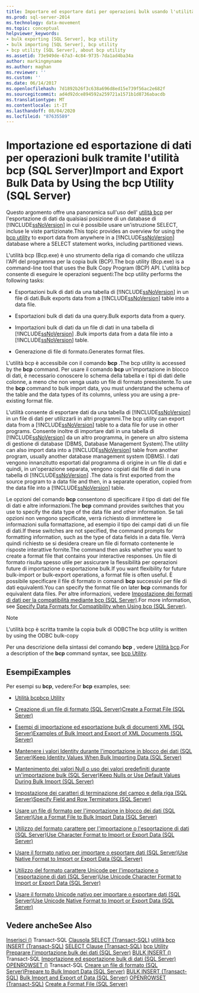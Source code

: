 ```yaml
---
title: Importare ed esportare dati per operazioni bulk usando l'utilità bcp (SQL Server) | Microsoft Docs
ms.prod: sql-server-2014
ms.technology: data-movement
ms.topic: conceptual
helpviewer_keywords:
- bulk exporting [SQL Server], bcp utility
- bulk importing [SQL Server], bcp utility
- bcp utility [SQL Server], about bcp utility
ms.assetid: 73e949de-67a3-4c84-9735-7da1ad4ba34a
author: markingmyname
ms.author: maghan
ms.reviewer: ''
ms.custom: ''
ms.date: 06/14/2017
ms.openlocfilehash: 7d1892b26f3c638a696d8ed15e739f56ac2e682f
ms.sourcegitcommit: ad4d92dce894592a259721a1571b1d8736abacdb
ms.translationtype: MT
ms.contentlocale: it-IT
ms.lasthandoff: 08/04/2020
ms.locfileid: "87635589"
---
```

# <a name="import-and-export-bulk-data-by-using-the-bcp-utility-sql-server"></a><span data-ttu-id="27767-102">Importazione ed esportazione di dati per operazioni bulk tramite l'utilità bcp (SQL Server)</span><span class="sxs-lookup"><span data-stu-id="27767-102">Import and Export Bulk Data by Using the bcp Utility (SQL Server)</span></span>

<span data-ttu-id="27767-103">Questo argomento offre una panoramica sull'uso dell' [utilità bcp](../../tools/bcp-utility.md) per l'esportazione di dati da qualsiasi posizione di un database di [!INCLUDE[ssNoVersion](../../includes/ssnoversion-md.md)] in cui è possibile usare un'istruzione SELECT, incluse le viste partizionate.</span><span class="sxs-lookup"><span data-stu-id="27767-103">This topic provides an overview for using the [bcp utility](../../tools/bcp-utility.md) to export data from anywhere in a [!INCLUDE[ssNoVersion](../../includes/ssnoversion-md.md)] database where a SELECT statement works, including partitioned views.</span></span>  
  
 <span data-ttu-id="27767-104">L'utilità bcp (Bcp.exe) è uno strumento della riga di comando che utilizza l'API del programma per la copia bulk (BCP).</span><span class="sxs-lookup"><span data-stu-id="27767-104">The bcp utility (Bcp.exe) is a command-line tool that uses the Bulk Copy Program (BCP) API.</span></span> <span data-ttu-id="27767-105">L'utilità bcp consente di eseguire le operazioni seguenti:</span><span class="sxs-lookup"><span data-stu-id="27767-105">The bcp utility performs the following tasks:</span></span>  
  
-   <span data-ttu-id="27767-106">Esportazioni bulk di dati da una tabella di [!INCLUDE[ssNoVersion](../../includes/ssnoversion-md.md)] in un file di dati.</span><span class="sxs-lookup"><span data-stu-id="27767-106">Bulk exports data from a [!INCLUDE[ssNoVersion](../../includes/ssnoversion-md.md)] table into a data file.</span></span>  
  
-   <span data-ttu-id="27767-107">Esportazioni bulk di dati da una query.</span><span class="sxs-lookup"><span data-stu-id="27767-107">Bulk exports data from a query.</span></span>  
  
-   <span data-ttu-id="27767-108">Importazioni bulk di dati da un file di dati in una tabella di [!INCLUDE[ssNoVersion](../../includes/ssnoversion-md.md)] .</span><span class="sxs-lookup"><span data-stu-id="27767-108">Bulk imports data from a data file into a [!INCLUDE[ssNoVersion](../../includes/ssnoversion-md.md)] table.</span></span>  
  
-   <span data-ttu-id="27767-109">Generazione di file di formato.</span><span class="sxs-lookup"><span data-stu-id="27767-109">Generates format files.</span></span>  
  
 <span data-ttu-id="27767-110">L'utilità bcp è accessibile con il comando **bcp** .</span><span class="sxs-lookup"><span data-stu-id="27767-110">The bcp utility is accessed by the **bcp** command.</span></span> <span data-ttu-id="27767-111">Per usare il comando **bcp** un'importazione in blocco di dati, è necessario conoscere lo schema della tabella e i tipi di dati delle colonne, a meno che non venga usato un file di formato preesistente.</span><span class="sxs-lookup"><span data-stu-id="27767-111">To use the **bcp** command to bulk import data, you must understand the schema of the table and the data types of its columns, unless you are using a pre-existing format file.</span></span>  
  
 <span data-ttu-id="27767-112">L'utilità consente di esportare dati da una tabella di [!INCLUDE[ssNoVersion](../../includes/ssnoversion-md.md)] in un file di dati per utilizzarli in altri programmi.</span><span class="sxs-lookup"><span data-stu-id="27767-112">The bcp utility can export data from a [!INCLUDE[ssNoVersion](../../includes/ssnoversion-md.md)] table to a data file for use in other programs.</span></span> <span data-ttu-id="27767-113">Consente inoltre di importare dati in una tabella di [!INCLUDE[ssNoVersion](../../includes/ssnoversion-md.md)] da un altro programma, in genere un altro sistema di gestione di database (DBMS, Database Management System).</span><span class="sxs-lookup"><span data-stu-id="27767-113">The utility can also import data into a [!INCLUDE[ssNoVersion](../../includes/ssnoversion-md.md)] table from another program, usually another database management system (DBMS).</span></span> <span data-ttu-id="27767-114">I dati vengono innanzitutto esportati dal programma di origine in un file di dati e quindi, in un'operazione separata, vengono copiati dal file di dati in una tabella di [!INCLUDE[ssNoVersion](../../includes/ssnoversion-md.md)] .</span><span class="sxs-lookup"><span data-stu-id="27767-114">The data is first exported from the source program to a data file and then, in a separate operation, copied from the data file into a [!INCLUDE[ssNoVersion](../../includes/ssnoversion-md.md)] table.</span></span>  
  
 <span data-ttu-id="27767-115">Le opzioni del comando **bcp** consentono di specificare il tipo di dati del file di dati e altre informazioni.</span><span class="sxs-lookup"><span data-stu-id="27767-115">The **bcp** command provides switches that you use to specify the data type of the data file and other information.</span></span> <span data-ttu-id="27767-116">Se tali opzioni non vengono specificate, verrà richiesto di immettere le informazioni sulla formattazione, ad esempio il tipo dei campi dati di un file di dati.</span><span class="sxs-lookup"><span data-stu-id="27767-116">If these switches are not specified, the command prompts for formatting information, such as the type of data fields in a data file.</span></span> <span data-ttu-id="27767-117">Verrà quindi richiesto se si desidera creare un file di formato contenente le risposte interattive fornite.</span><span class="sxs-lookup"><span data-stu-id="27767-117">The command then asks whether you want to create a format file that contains your interactive responses.</span></span> <span data-ttu-id="27767-118">Un file di formato risulta spesso utile per assicurare la flessibilità per operazioni future di importazione o esportazione bulk.</span><span class="sxs-lookup"><span data-stu-id="27767-118">If you want flexibility for future bulk-import or bulk-export operations, a format file is often useful.</span></span> <span data-ttu-id="27767-119">È possibile specificare il file di formato in comandi **bcp** successivi per file di dati equivalenti.</span><span class="sxs-lookup"><span data-stu-id="27767-119">You can specify the format file on later **bcp** commands for equivalent data files.</span></span> <span data-ttu-id="27767-120">Per altre informazioni, vedere [Impostazione dei formati di dati per la compatibilità mediante bcp &#40;SQL Server&#41;](specify-data-formats-for-compatibility-when-using-bcp-sql-server.md).</span><span class="sxs-lookup"><span data-stu-id="27767-120">For more information, see [Specify Data Formats for Compatibility when Using bcp &#40;SQL Server&#41;](specify-data-formats-for-compatibility-when-using-bcp-sql-server.md).</span></span>  
  
> [!NOTE]  
>  <span data-ttu-id="27767-121">L'utilità bcp è scritta tramite la copia bulk di ODBC</span><span class="sxs-lookup"><span data-stu-id="27767-121">The bcp utility is written by using the ODBC bulk-copy</span></span>  
  
 <span data-ttu-id="27767-122">Per una descrizione della sintassi del comando **bcp** , vedere [Utilità bcp](../../tools/bcp-utility.md).</span><span class="sxs-lookup"><span data-stu-id="27767-122">For a description of the **bcp** command syntax, see [bcp Utility](../../tools/bcp-utility.md).</span></span>  
  
## <a name="examples"></a><span data-ttu-id="27767-123">Esempi</span><span class="sxs-lookup"><span data-stu-id="27767-123">Examples</span></span>

 <span data-ttu-id="27767-124">Per esempi su **bcp**, vedere:</span><span class="sxs-lookup"><span data-stu-id="27767-124">For **bcp** examples, see:</span></span>  
  
-   [<span data-ttu-id="27767-125">Utilità bcp</span><span class="sxs-lookup"><span data-stu-id="27767-125">bcp Utility</span></span>](../../tools/bcp-utility.md)  
  
-   [<span data-ttu-id="27767-126">Creazione di un file di formato &#40;SQL Server&#41;</span><span class="sxs-lookup"><span data-stu-id="27767-126">Create a Format File &#40;SQL Server&#41;</span></span>](create-a-format-file-sql-server.md)  
  
-   [<span data-ttu-id="27767-127">Esempi di importazione ed esportazione bulk di documenti XML &#40;SQL Server&#41;</span><span class="sxs-lookup"><span data-stu-id="27767-127">Examples of Bulk Import and Export of XML Documents &#40;SQL Server&#41;</span></span>](examples-of-bulk-import-and-export-of-xml-documents-sql-server.md)  
  
-   [<span data-ttu-id="27767-128">Mantenere i valori Identity durante l'importazione in blocco dei dati &#40;SQL Server&#41;</span><span class="sxs-lookup"><span data-stu-id="27767-128">Keep Identity Values When Bulk Importing Data &#40;SQL Server&#41;</span></span>](keep-identity-values-when-bulk-importing-data-sql-server.md)  
  
-   [<span data-ttu-id="27767-129">Mantenimento dei valori Null o uso dei valori predefiniti durante un'importazione bulk &#40;SQL Server&#41;</span><span class="sxs-lookup"><span data-stu-id="27767-129">Keep Nulls or Use Default Values During Bulk Import &#40;SQL Server&#41;</span></span>](keep-nulls-or-use-default-values-during-bulk-import-sql-server.md)  
  
-   [<span data-ttu-id="27767-130">Impostazione dei caratteri di terminazione del campo e della riga &#40;SQL Server&#41;</span><span class="sxs-lookup"><span data-stu-id="27767-130">Specify Field and Row Terminators &#40;SQL Server&#41;</span></span>](specify-field-and-row-terminators-sql-server.md)  
  
-   [<span data-ttu-id="27767-131">Usare un file di formato per l'importazione in blocco dei dati &#40;SQL Server&#41;</span><span class="sxs-lookup"><span data-stu-id="27767-131">Use a Format File to Bulk Import Data &#40;SQL Server&#41;</span></span>](use-a-format-file-to-bulk-import-data-sql-server.md)  
  
-   [<span data-ttu-id="27767-132">Utilizzo del formato carattere per l'importazione o l'esportazione di dati &#40;SQL Server&#41;</span><span class="sxs-lookup"><span data-stu-id="27767-132">Use Character Format to Import or Export Data &#40;SQL Server&#41;</span></span>](use-character-format-to-import-or-export-data-sql-server.md)  
  
-   [<span data-ttu-id="27767-133">Usare il formato nativo per importare o esportare dati &#40;SQL Server&#41;</span><span class="sxs-lookup"><span data-stu-id="27767-133">Use Native Format to Import or Export Data &#40;SQL Server&#41;</span></span>](use-native-format-to-import-or-export-data-sql-server.md)  
  
-   [<span data-ttu-id="27767-134">Utilizzo del formato carattere Unicode per l'importazione o l'esportazione di dati &#40;SQL Server&#41;</span><span class="sxs-lookup"><span data-stu-id="27767-134">Use Unicode Character Format to Import or Export Data &#40;SQL Server&#41;</span></span>](use-unicode-character-format-to-import-or-export-data-sql-server.md)  
  
-   [<span data-ttu-id="27767-135">Usare il formato Unicode nativo per importare o esportare dati &#40;SQL Server&#41;</span><span class="sxs-lookup"><span data-stu-id="27767-135">Use Unicode Native Format to Import or Export Data &#40;SQL Server&#41;</span></span>](use-unicode-native-format-to-import-or-export-data-sql-server.md)  

## <a name="see-also"></a><span data-ttu-id="27767-136">Vedere anche</span><span class="sxs-lookup"><span data-stu-id="27767-136">See Also</span></span>

<span data-ttu-id="27767-137">[Inserisci &#40;&#41;](/sql/t-sql/statements/insert-transact-sql) 
 Transact-SQL [Clausola SELECT &#40;Transact-SQL&#41;](/sql/t-sql/queries/select-clause-transact-sql) 
 [utilità bcp](../../tools/bcp-utility.md) </span><span class="sxs-lookup"><span data-stu-id="27767-137">[INSERT &#40;Transact-SQL&#41;](/sql/t-sql/statements/insert-transact-sql)
[SELECT Clause &#40;Transact-SQL&#41;](/sql/t-sql/queries/select-clause-transact-sql)
[bcp Utility](../../tools/bcp-utility.md) </span></span>  
<span data-ttu-id="27767-138">[Preparare l'importazione bulk dei dati &#40;SQL Server&#41;](prepare-to-bulk-import-data-sql-server.md) 
 [BULK INSERT &#40;&#41;](/sql/t-sql/statements/bulk-insert-transact-sql) 
 Transact-SQL [Importazione ed esportazione bulk di dati &#40;SQL Server&#41;](bulk-import-and-export-of-data-sql-server.md) 
 [OPENROWSET &#40;&#41;](/sql/t-sql/functions/openrowset-transact-sql) 
 Transact-SQL [Creare un file di formato &#40;SQL Server&#41;](create-a-format-file-sql-server.md)</span><span class="sxs-lookup"><span data-stu-id="27767-138">[Prepare to Bulk Import Data &#40;SQL Server&#41;](prepare-to-bulk-import-data-sql-server.md)
[BULK INSERT &#40;Transact-SQL&#41;](/sql/t-sql/statements/bulk-insert-transact-sql)
[Bulk Import and Export of Data &#40;SQL Server&#41;](bulk-import-and-export-of-data-sql-server.md)
[OPENROWSET &#40;Transact-SQL&#41;](/sql/t-sql/functions/openrowset-transact-sql)
[Create a Format File &#40;SQL Server&#41;](create-a-format-file-sql-server.md)</span></span>